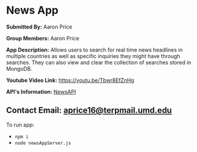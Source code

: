 # News App

**Submitted By:** Aaron Price

**Group Members:** Aaron Price

**App Description:** Allows users to search for real time news headlines in multiple countries as well as specific inquiries they might have through searches. They can also view and clear the collection of searches stored in MongoDB.

**Youtube Video Link:** https://youtu.be/Tbwr8EfZnHg

**API's Information:** [NewsAPI](https://newsapi.org/docs/get-started#search)

## **Contact Email:** aprice16@terpmail.umd.edu

To run app:

- `npm i`
- `node newsAppServer.js`
